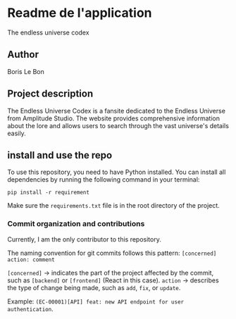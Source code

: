 # Readme de l'application

The endless universe codex

## Author

Boris Le Bon

## Project description

The Endless Universe Codex is a fansite dedicated to the Endless Universe from Amplitude Studio. The website provides comprehensive information about the lore and allows users to search through the vast universe's details easily.

## install and use the repo

To use this repository, you need to have Python installed. 
You can install all dependencies by running the following command in your terminal:
```
pip install -r requirement
```

Make sure the `requirements.txt` file is in the root directory of the project.

### Commit organization and contributions

Currently, I am the only contributor to this repository.

The naming convention for git commits follows this pattern:
`[concerned] action: comment`

`[concerned]` -> indicates the part of the project affected by the commit, such as `[backend]` or `[frontend]` (React in this case).
`action` -> describes the type of change being made, such as `add`, `fix`, or `update`.

Example: `(EC-00001)[API] feat: new API endpoint for user authentication`.








